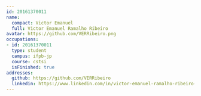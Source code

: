 ```yaml
---
id: 20161370011
name:
  compact: Victor Emanuel
  full: Victor Emanuel Ramalho Ribeiro
avatar: https://github.com/VERRibeiro.png
occupations:
- id: 20161370011
  type: student
  campus: ifpb-jp
  course: cstsi
  isFinished: true
addresses:
  github: https://github.com/VERRibeiro
  linkedin: https://www.linkedin.com/in/victor-emanuel-ramalho-ribeiro-249854138/
---
```

